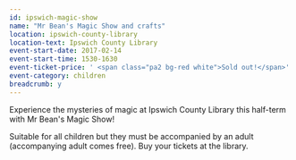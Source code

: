 ```yaml
---
id: ipswich-magic-show
name: "Mr Bean's Magic Show and crafts"
location: ipswich-county-library
location-text: Ipswich County Library
event-start-date: 2017-02-14
event-start-time: 1530-1630
event-ticket-price: ' <span class="pa2 bg-red white">Sold out!</span>'
event-category: children
breadcrumb: y
---
```


Experience the mysteries of magic at Ipswich County Library this half-term with Mr Bean's Magic Show!

Suitable for all children but they must be accompanied by an adult (accompanying adult comes free). Buy your tickets at the library.
